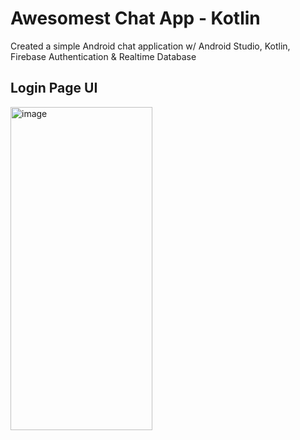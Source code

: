 # Awesomest Chat App - Kotlin
Created a simple Android chat application w/ Android Studio, Kotlin, Firebase Authentication & Realtime Database

## Login Page UI

<img width="227" height="517" alt="image" src="https://github.com/user-attachments/assets/7af8218a-0c1a-4698-8ef0-c0a230ea9349" />
